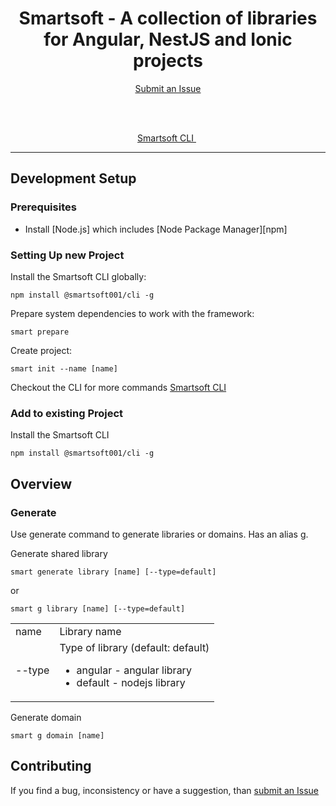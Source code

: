 <h1 align="center">Smartsoft - A collection of libraries for Angular, NestJS and Ionic projects</h1>

<p align="center">
  <a href="https://github.com/emiljuchnikowski/smartsoft001/issues">Submit an Issue</a>

[//]: # (  ·)

[//]: # (  <a href="">Blog</a>)
  <br>
  <br>
</p>

<p align="center">
  <a href="https://www.npmjs.com/package/@smartsoft001/cli">
    Smartsoft CLI
  </a>&nbsp;
</p>

<hr>

[//]: # (## Documentation)

[//]: # ()
[//]: # (Get started with Angular, learn the fundamentals and explore advanced topics on our documentation website.)

[//]: # ()
[//]: # (- [Getting Started][quickstart])

[//]: # (- [Architecture][architecture])

[//]: # (- [Components and Templates][componentstemplates])

[//]: # (- [Forms][forms])

[//]: # (- [API][api])

## Development Setup

### Prerequisites

- Install [Node.js] which includes [Node Package Manager][npm]

### Setting Up new Project

Install the Smartsoft CLI globally:
```
npm install @smartsoft001/cli -g
```

Prepare system dependencies to work with the framework:
```
smart prepare
```

Create project:
```
smart init --name [name]
```

Checkout the CLI for more commands <a href="https://www.npmjs.com/package/@smartsoft001/cli">Smartsoft CLI</a>

### Add to existing Project

Install the Smartsoft CLI
```
npm install @smartsoft001/cli -g
```

## Overview

### Generate
Use generate command to generate libraries or domains. Has an alias g.

Generate shared library
```
smart generate library [name] [--type=default]
```
or
```
smart g library [name] [--type=default]
```
<table>
    <tbody><tr>
        <td>name</td>
        <td>Library name</td>
    </tr>
    <tr>
        <td>--type</td>
        <td>
            Type of library (default: default)
            <ul>
                <li>angular - angular library</li>
                <li>default - nodejs library</li>
            </ul>        
        </td>
    </tr>
</tbody></table>

Generate domain
```
smart g domain [name]
```

## Contributing

If you find a bug, inconsistency or have a suggestion, than <a href="https://github.com/emiljuchnikowski/smartsoft001/issues">submit an Issue</a>
